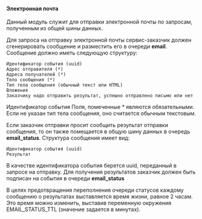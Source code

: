#### Электронная почта

Данный модуль служит для отправки электронной почты по запросам, полученным из общей шины данных. 

Для запроса на отправку электронной почты сервис-заказчик должен сгенерировать сообщение и разместить его в очереди **email**. 
Сообщение должно иметь следующую структуру:
```
Идентификатор события (uuid)
Адрес отправителя (*)
Адреса получателей (*)
Тело сообщения (*)
Тип тела сообщения (обычный текст или HTML)
Вложения
Заказчику надо отправить результат, успешно отправлено письмо или нет
```
Идентификатор события 
Поля, помеченные * являются обязательными. Если не указан тип тела сообщения, оно считается обычным текстовым.

Если заказчик отправки просит сообщить результат отправки сообщения, то он также помещается в общую шину данных
в очередь **email_status**. Структура сообщения имеет вид:
```
Идентификатор события (uuid)
Результат
```
В качестве идентификатора события берется uuid, переданный в запросе на отправку. Для получения результатов заказчик 
должен быть подписан на события в очереди **email_status**

В целях предотвращения переполнения очереди статусов каждому сообщению о результатах выставляется время жизни, равное 2 часам. 
Это время можно изменить, выставив переменную окружения EMAIL_STATUS_TTL (значение задается в минутах).
